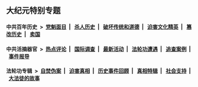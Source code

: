 ## 大纪元特别专题

#### 中共百年历史 &nbsp;>&nbsp; [党魁面目](indexes/nf1176107/README.md?02080430) &nbsp;| &nbsp; [杀人历史](indexes/nf1176106/README.md?02080430) &nbsp;| &nbsp; [破坏传统和道德](indexes/nf1176106/README.md?02080430) &nbsp;| &nbsp; [迫害文化精英](indexes/nf1176111/README.md?02080430) &nbsp;| &nbsp; [篡改历史](indexes/nf1176115/README.md?02080430) &nbsp;| &nbsp; [卖国](indexes/nf1176117/README.md?02080430) 

#### 中共活摘器官 &nbsp;>&nbsp; [热点评论](indexes/nf5879/README.md?02080430) &nbsp;| &nbsp; [国际调查](indexes/nf5947/README.md?02080430) &nbsp;| &nbsp; [最新活动](indexes/nf5883/README.md?02080430) &nbsp;| &nbsp; [法轮功遭遇](indexes/nf5881/README.md?02080430) &nbsp;| &nbsp; [追查案例](indexes/nf5880/README.md?02080430) &nbsp;| &nbsp; [事件报导](indexes/nf5877/README.md?02080430) 

#### 法轮功专辑 &nbsp;>&nbsp; [自焚伪案](indexes/nf5562/README.md?02080430) &nbsp;| &nbsp; [迫害真相](indexes/nf4379/README.md?02080430) &nbsp;| &nbsp; [历史事件回顾](indexes/nf5793/README.md?02080430) &nbsp;| &nbsp; [真相特辑](indexes/nf4389/README.md?02080430) &nbsp;| &nbsp; [社会支持](indexes/nf4386/README.md?02080430) &nbsp;| &nbsp; [大法徒的故事](indexes/nf1147481/README.md?02080430) 


